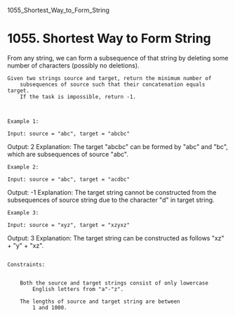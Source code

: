 1055_Shortest_Way_to_Form_String
# 1055. Shortest Way to Form String

From any string, we can form a subsequence of that string by deleting some number of
        characters (possibly no deletions).

    Given two strings source and target, return the minimum number of
        subsequences of source such that their concatenation equals target.
        If the task is impossible, return -1.

     

    Example 1:

    Input: source = "abc", target = "abcbc"
Output: 2
Explanation: The target "abcbc" can be formed by "abc" and "bc", which are subsequences of source "abc".

    Example 2:

    Input: source = "abc", target = "acdbc"
Output: -1
Explanation: The target string cannot be constructed from the subsequences of source string due to the character "d" in target string.

    Example 3:

    Input: source = "xyz", target = "xzyxz"
Output: 3
Explanation: The target string can be constructed as follows "xz" + "y" + "xz".

     
    Constraints:

    
        Both the source and target strings consist of only lowercase
            English letters from "a"-"z".
        
        The lengths of source and target string are between
            1 and 1000.